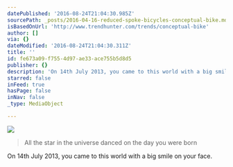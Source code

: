 ```yaml
---
datePublished: '2016-08-24T21:04:30.985Z'
sourcePath: _posts/2016-04-16-reduced-spoke-bicycles-conceptual-bike.md
isBasedOnUrl: 'http://www.trendhunter.com/trends/conceptual-bike'
author: []
via: {}
dateModified: '2016-08-24T21:04:30.311Z'
title: ''
id: fe673a09-f755-4d97-ae33-ace755b5d8d5
publisher: {}
description: 'On 14th July 2013, you came to this world with a big smile on your face.'
starred: false
inFeed: true
hasPage: false
inNav: false
_type: MediaObject

---
```

![](https://the-grid-user-content.s3-us-west-2.amazonaws.com/bfe84af9-bec8-4ddf-9f47-89abdaab10a0.jpg)

> All the star in the universe danced on the day you were born

On 14th July 2013, you came to this world with a big smile on your face.